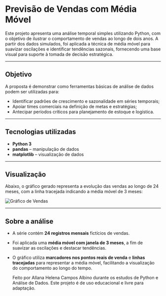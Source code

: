 # Previsão de Vendas com Média Móvel

Este projeto apresenta uma análise temporal simples utilizando Python, com o objetivo de ilustrar o comportamento de vendas ao longo de dois anos. A partir dos dados simulados, foi aplicada a técnica de média móvel para suavizar oscilações e identificar tendências sazonais, fornecendo uma base visual para suporte à tomada de decisão estratégica.

---

## Objetivo

A proposta é demonstrar como ferramentas básicas de análise de dados podem ser utilizadas para:

- Identificar padrões de crescimento e sazonalidade em séries temporais;
- Apoiar times comerciais na definição de metas e estratégias;
- Antecipar períodos críticos para planejamento de estoque e logística.

---

## Tecnologias utilizadas

- **Python 3**
- **pandas** – manipulação de dados
- **matplotlib** – visualização de dados

---

## Visualização

Abaixo, o gráfico gerado representa a evolução das vendas ao longo de 24 meses, com a linha tracejada indicando a média móvel de 3 meses:

![Gráfico de Vendas](vendas_grafico.png)

---

## Sobre a análise

- A série contém **24 registros mensais** fictícios de vendas.
- Foi aplicada uma **média móvel com janela de 3 meses**, a fim de suavizar as oscilações e destacar tendências.
- O gráfico utiliza **marcadores nos pontos reais de venda** e **linhas tracejadas** para representar a média móvel, facilitando a visualização do comportamento ao longo do tempo.

  Feito por Allana Helena Campos Albino durante os estudos de Python e Análise de Dados.
  Este projeto é de uso educacional e livre para adaptação.

